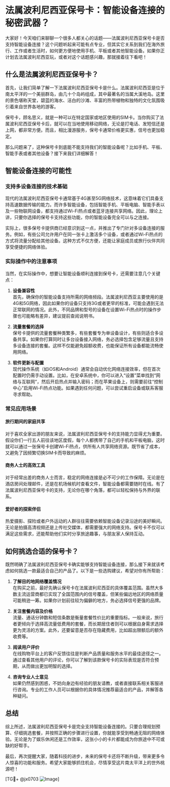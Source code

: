 # 法属波利尼西亚保号卡：智能设备连接的秘密武器？

大家好！今天咱们来聊聊一个很多人都关心的话题——法属波利尼西亚保号卡是否支持智能设备连接？这个问题听起来可能有点专业，但其实它关系到我们在海外旅行、工作或者生活时，如何更方便地使用手机、平板或者其他智能设备。如果你正计划去法属波利尼西亚玩，或者对这个话题感兴趣，那就接着往下看吧！

## 什么是法属波利尼西亚保号卡？

首先，让我们简单了解一下法属波利尼西亚保号卡是什么。法属波利尼西亚是位于南太平洋的一个美丽群岛，由几十个岛屿组成，其中最著名的当属大溪地岛。这里的景色堪称天堂，碧蓝的海水、洁白的沙滩、丰富的热带植物和独特的文化氛围吸引着来自世界各地的游客。

保号卡，顾名思义，就是一种可以在特定国家或地区使用的SIM卡。当你购买了法属波利尼西亚保号卡后，就可以在当地使用移动网络，无论是打电话、发短信还是上网，都非常方便。而且，相比漫游服务，保号卡通常价格更实惠，信号也更加稳定。

那么问题来了，这种保号卡到底能不能支持我们的智能设备呢？比如手机、平板、智能手表或者其他设备？接下来我们详细解答！

## 智能设备连接的可能性

### 支持多设备连接的技术基础

现代的法属波利尼西亚保号卡通常基于4G甚至5G网络技术，这意味着它们具备支持高速数据传输的能力。而许多智能设备，包括智能手机、平板电脑、智能手表以及一些物联网设备，都支持通过Wi-Fi热点或者蓝牙连接共享网络。因此，理论上讲，只要你选择的保号卡支持这些功能，你的智能设备完全可以与之连接。

实际上，很多保号卡提供商已经意识到这一点，并推出了专门针对多设备连接的服务。例如，有些公司允许用户在同一张卡上激活多个设备，或者通过Wi-Fi热点的方式将流量分配给其他设备。这种方式不仅方便，还能让家庭成员或旅行伙伴共同享受便捷的网络体验。

### 实际操作中的注意事项

当然，在实际操作中，想要让智能设备顺利连接到保号卡，还需要注意几个关键点：

1. **设备兼容性**  
   首先，确保你的智能设备支持所需的网络频段。法属波利尼西亚主要使用的是4G和5G网络，因此如果你的设备只支持3G或者更早的标准，可能会遇到无法正常联网的情况。此外，不同品牌和型号的设备在设置Wi-Fi热点时的操作步骤也可能略有差异，建议提前查阅说明书。

2. **流量套餐的选择**  
   保号卡提供的流量套餐种类繁多，有些套餐专为单设备设计，有些则适合多设备共享。如果你打算同时让多台设备接入网络，务必选择包含足够流量且支持多设备连接的套餐。这样不仅能避免超额收费，也能保证所有设备都能流畅使用网络。

3. **软件更新与配置**  
   现代操作系统（如iOS和Android）通常会自动优化网络连接效率，但在首次配置时仍需手动设置。比如，在安卓系统中，你可以进入“设置”菜单找到“网络与互联网”，然后开启热点并输入密码；而在苹果设备上，则需要前往“控制中心”启用Wi-Fi热点功能。如果遇到任何问题，可以尝试重启设备或联系客服寻求帮助。

### 常见应用场景

#### 旅行期间的家庭共享
对于喜欢全家出游的朋友来说，法属波利尼西亚保号卡的支持能力显得尤为重要。假设你们一行五人前往该地区度假，每个人都携带了自己的手机和平板电脑，这时就可以通过一张保号卡创建Wi-Fi热点，供所有人共享网络资源。既节省了成本，又避免了因频繁切换SIM卡而导致的麻烦。

#### 商务人士的高效工具
对于经常出差的商务人士而言，稳定的网络连接是必不可少的工作保障。无论是在酒店房间处理邮件，还是在机场候机时查看文件，智能设备都需要随时在线。有了法属波利尼西亚保号卡的支持，无论你在哪个角落，都可以轻松保持与外界的联系。

#### 爱好者的探索伴侣
热爱摄影、探险或者户外运动的人群往往需要依赖智能设备记录沿途的美好瞬间。无论是拍摄高清视频还是上传社交媒体，都需要强大的网络支持。保号卡不仅可以满足这些需求，还能帮助他们实时分享旅途趣事，与朋友家人保持互动。

## 如何挑选合适的保号卡？

既然明确了法属波利尼西亚保号卡确实能够支持智能设备连接，那么接下来就该考虑如何挑选一款最适合自己的产品了。以下是一些选购建议，希望对你有所帮助：

1. **了解目的地网络覆盖情况**  
   在购买之前，最好先确认保号卡在法属波利尼西亚的具体覆盖范围。虽然大多数主流运营商都已实现了全国范围内的信号覆盖，但某些偏远地区的网络质量可能稍逊一筹。如果你计划前往较为偏僻的地方，务必选择信号更强的品牌。

2. **关注套餐内容及价格**  
   流量、通话分钟数和短信条数是衡量套餐性价比的重要指标。一般来说，旅行者更倾向于选择高流量低费用的套餐，而长期居住者则可以根据自身需求选择更为灵活的方案。此外，还要留意是否存在隐藏费用，比如超出限额后的额外收费等。

3. **阅读用户评价**  
   在线购物平台上的客户反馈往往是判断产品质量和服务水平的最佳途径之一。通过查看其他用户的评论，你可以了解到该款保号卡的实际表现是否符合预期，从而做出更加明智的选择。

4. **咨询专业人士意见**  
   如果仍然感到困惑，不妨向身边有经验的朋友请教，或者直接联系相关客服进行咨询。专业的工作人员可以根据你的具体情况推荐最适合的产品，并解答各种疑问。

## 总结

综上所述，法属波利尼西亚保号卡是完全支持智能设备连接的。只要合理规划预算、仔细挑选套餐，并按照正确的步骤进行设置，你就能享受到畅通无阻的网络体验。无论是为了娱乐休闲还是工作效率，这张小小的卡片都能成为你旅途中不可或缺的好帮手。

最后，再次提醒大家，随着科技的进步，未来的保号卡还将不断升级，带来更多令人惊喜的功能和服务。希望大家能够抓住机会，尽情享受这片南太平洋上的世外桃源吧！

[TG💪+ @jx0703 ![Image](https://github.com/user-attachments/assets/dbca1d08-cadb-493c-b0ec-ad6f7a83f270)]